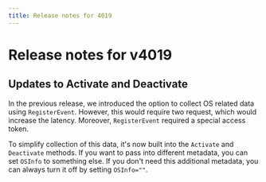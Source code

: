 ```yaml
---
title: Release notes for 4019
---
```


# Release notes for v4019

## Updates to Activate and Deactivate

In the previous release, we introduced the option to collect OS related data using `RegisterEvent`. However, this would require two request, which would increase the latency. Moreover, `RegisterEvent` required a special access token.

To simplify collection of this data, it's now built into the `Activate` and `Deactivate` methods. If you want to pass into different metadata, you can set `OSInfo`
to something else. If you don't need this additional metadata, you can always turn it off by setting `OSInfo=""`.
